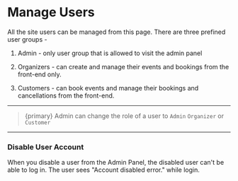 # Manage Users

All the site users can be managed from this page. There are three prefined user groups -


1. Admin - only user group that is allowed to visit the admin panel

2. Organizers - can create and manage their events and bookings from the front-end only.

3. Customers - can book events and manage their bookings and cancellations from the front-end.

---

> {primary} Admin can change the role of a user to `Admin` `Organizer` or `Customer`

---

### Disable User Account

When you disable a user from the Admin Panel, the disabled user can't be able to log in. The user sees "Account disabled error." while login.